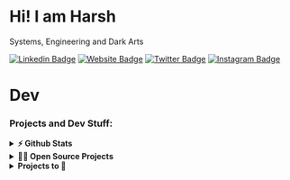 # Hi! I am Harsh 
Systems, Engineering and Dark Arts

[![Linkedin Badge](https://img.shields.io/badge/-LinkedIn-0e76a8?style=flat-square&logo=Linkedin&logoColor=white)](https://linkedin.com/in/josharsh)
[![Website Badge](https://img.shields.io/badge/Website-3b5998?style=flat-square&logo=google-chrome&logoColor=white)](https://josharsh.herokuapp.in )
[![Twitter Badge](https://img.shields.io/badge/-Twitter-00acee?style=flat-square&logo=Twitter&logoColor=white)](https://twitter.com/josharsh1)
[![Instagram Badge](https://img.shields.io/badge/-Instagram-e4405f?style=flat-square&logo=Instagram&logoColor=white)](https://instagram.com/josharsh_)

# Dev
### Projects and Dev Stuff:

<details>	
  <summary><b>⚡ Github Stats</b></summary>

  <br />
  <img height="180em" src="https://github-readme-stats.vercel.app/api?username=josharsh&show_icons=true&hide_border=true&&count_private=true&include_all_commits=true" />
  <img height="180em" src="https://github-readme-stats.vercel.app/api/top-langs/?username=josharsh&exclude_repo=100-Days-Of-ML-Code,HelloML,OpenCVLearn,ML-Algorithms-Python,DeepLearning&show_icons=true&hide_border=true&layout=compact&langs_count=8"/>
</details>

<details>
  <summary><b>🧑‍🚀 Open Source Projects</b></summary>

  <br />
  <table>
    <thead align="center">
      <tr border: none;>
        <td><b>💻 Projects</b></td>
        <td><b>🌟 Stars</b></td>
        <td><b>🍴 Forks</b></td>
        <td><b>🐛 Issues</b></td>
        <td><b>🔔 Pull Requests</b></td>
        <td><b>👨‍💻 Language</b></td>
      </tr>
    </thead>
    <tbody>
      <tr>
	<td><a href="https://github.com/submitty/Submitty"><b>Submitty</b></a></td>
        <td><img alt="Stars" src="https://img.shields.io/github/stars/submitty/Submitty?style=flat-square&labelColor=343b41"/></td>
        <td><img alt="Forks" src="https://img.shields.io/github/forks/submitty/Submitty?style=flat-square&labelColor=343b41"/></td>
        <td><img alt="Issues" src="https://img.shields.io/github/issues/submitty/Submitty?style=flat-square"/></td>
        <td><img alt="Pull Requests" src="https://img.shields.io/github/issues-pr/submitty/Submitty?style=flat-square"/></td>
        <td><img alt="Language" src="https://img.shields.io/github/languages/top/submitty/Submitty?style=flat-square"/></td>
      </tr>
      <tr>
	 <td><a href="https://github.com/josharsh/Learning-Object-Oriented-Python"><b>OOps Python</b></a></td>
        <td><img alt="Stars" src="https://img.shields.io/github/stars/josharsh/Learning-Object-Oriented-Python?style=flat-square&labelColor=343b41"/></td>
        <td><img alt="Forks" src="https://img.shields.io/github/forks/josharsh/Learning-Object-Oriented-Python?style=flat-square&labelColor=343b41"/></td>
        <td><img alt="Issues" src="https://img.shields.io/github/issues/josharsh/Learning-Object-Oriented-Python?style=flat-square"/></td>
        <td><img alt="Pull Requests" src="https://img.shields.io/github/issues-pr/josharsh/Learning-Object-Oriented-Python?style=flat-square"/></td>
        <td><img alt="Language" src="https://img.shields.io/github/languages/top/josharsh/Learning-Object-Oriented-Python?style=flat-square"/></td>
      </tr>
      <tr>
	<td><a href="https://github.com/josharsh/Placement-Manager"><b>Placement Manager</b></a></td>
        <td><img alt="Stars" src="https://img.shields.io/github/stars/josharsh/Placement-Manager?style=flat-square&labelColor=343b41"/></td>
        <td><img alt="Forks" src="https://img.shields.io/github/forks/josharsh/Placement-Manager?style=flat-square&labelColor=343b41"/></td>
        <td><img alt="Issues" src="https://img.shields.io/github/issues/josharsh/Placement-Manager?style=flat-square"/></td>
        <td><img alt="Pull Requests" src="https://img.shields.io/github/issues-pr/josharsh/Placement-Manager?style=flat-square"/></td>
        <td><img alt="Language" src="https://img.shields.io/github/languages/top/josharsh/Placement-Manager?style=flat-square"/></td>
      </tr>
      <tr>
	<td><a href="https://github.com/josharsh/100LinesofCode"><b>100LinesOfCode</b></a></td>
        <td><img alt="Stars" src="https://img.shields.io/github/stars/josharsh/100LinesofCode?style=flat-square&labelColor=343b41"/></td>
        <td><img alt="Forks" src="https://img.shields.io/github/forks/josharsh/100LinesofCode?style=flat-square&labelColor=343b41"/></td>
        <td><img alt="Issues" src="https://img.shields.io/github/issues/josharsh/100LinesofCode?style=flat-square"/></td>
        <td><img alt="Pull Requests" src="https://img.shields.io/github/issues-pr/josharsh/100LinesofCode?style=flat-square"/></td>
        <td><img alt="Language" src="https://img.shields.io/github/languages/top/josharsh/100LinesofCode?style=flat-square"/></td>
      </tr>
      <tr>
        <td><a href="https://github.com/josharsh/InTalks"><b> InTalks</b></a></td>
        <td><img alt="Stars" src="https://img.shields.io/github/stars/josharsh/InTalks?style=flat-square&labelColor=343b41"/></td>
        <td><img alt="Forks" src="https://img.shields.io/github/forks/josharsh/InTalks?style=flat-square&labelColor=343b41"/></td>
        <td><img alt="Issues" src="https://img.shields.io/github/issues/josharsh/InTalks?style=flat-square"/></td>
        <td><img alt="Pull Requests" src="https://img.shields.io/github/issues-pr/josharsh/InTalks?style=flat-square"/></td>
        <td><img alt="Language" src="https://img.shields.io/github/languages/top/josharsh/InTalks?style=flat-square"/></td>
      </tr>
    </tbody>
  </table>
  <br />
</details>

<details>
  <summary><b>Projects to 🌟</b></summary>

  <br />
  <table>
    <tbody>
      <tr>
	<td><a href="https://github.com/josharsh/YAWP"><b>YAWP</b></a><a href="https://yawp.josharsh.tech/">Link</a></td>
	<td><a href="https://github.com/josharsh/LinkedlistJs"><b>LinkedListJs</b></a><a href="https://www.npmjs.com/package/@josharsh/linkedlistjs"> Link</a></td>
	<td><a href="https://github.com/josharsh/BiblioBin"><b>BiblioBin</b></a><a href="https://boiling-shore-85296.herokuapp.com/"> Link</a></td>
      </tr>
     <tr>
	<td><a href="https://github.com/josharsh/Finance-Manager"><b>Finance Manager</b></a></td>
	<td><a href="https://github.com/josharsh/React-Firebase-Auth"><b>React Firebase Auth</b></a></td>
	<td><a href="https://github.com/josharsh/Stuide"><b>Stuide</b></a></td>
      </tr>
       <tr>
	<td><a href="https://github.com/josharsh/Get-Movie"><b>Get-Movie</b></a></td>
	<td><a href="https://github.com/josharsh/React-Search"><b>Conference-Search</b></a><a href="https://konfhub-frontend.herokuapp.com"/> Link</a></td>
	<td><a href="https://github.com/josharsh/Employee-Dashboard"><b>Employee Dashboard</b></a></td>
      </tr>
       <tr>
	<td><a href="https://github.com/josharsh/JustJoking"><b>Just Joking</b></a><a href="https://boiling-forest-49642.herokuapp.com/"> Link</a></td>
	<td><a href="https://github.com/josharsh/Harmonica"><b>Harp</b></a></td>
	<td><a href="https://github.com/josharsh/QuizAnyTime"><b>Quiz Anytime</b></a></td>
	<td><a href="https://github.com/josharsh/AndroidLabs"><b>Android Labs</b></a></td>
      </tr>
    </tbody>
  </table>
  <br />
</details>
 
